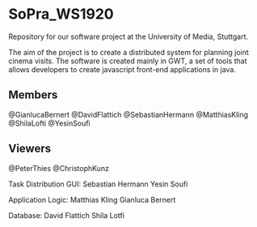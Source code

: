 # SoPra_WS1920
Repository for our software project at the University of Media, Stuttgart.

The aim of the project is to create a distributed system for planning joint cinema visits. 
The software is created mainly in GWT, a set of tools that allows developers to create javascript front-end applications in java.

## Members
@GianlucaBernert
@DavidFlattich
@SebastianHermann
@MatthiasKling
@ShilaLofti
@YesinSoufi

## Viewers
@PeterThies
@ChristophKunz

Task Distribution
GUI:
Sebastian Hermann
Yesin Soufi

Application Logic:
Matthias Kling
Gianluca Bernert

Database:
David Flattich
Shila Lotfi
